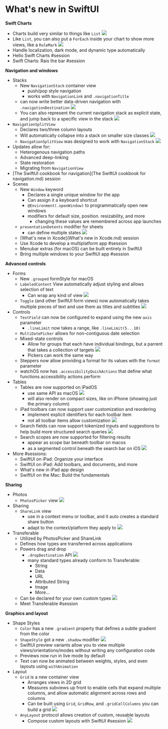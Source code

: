 # **What's new in SwiftUI**

**Swift Charts**

* Charts build very similar to things like `List`
![](images/swiftUI/party_chart1.png)
* Like `List`, you can also put a `ForEach` inside your chart to show more views, like a `RuleMark`
![](images/swiftUI/party_chart2.png)
* Handle localization, dark mode, and dynamic type automatically
* Hello Swift Charts #session
* Swift Charts: Rais the bar #session


**Navigation and windows**

* Stacks
	* New `NavigationStack` container view
		* push/pop style navigation
		* works with `NavigationLink` and `.navigationTitle`
	* can now write better data-driven navigation with `.navigationDestination`
		![](images/swiftUI/navigation_destination.png)
	*  You can also represent the current navigation stack as explicit state, and jump back to a specific view in the stack
		![](images/swiftUI/navigation_explicit.png)
* `NavigationSplitView`
	* Declares two/three column layouts
	* Will automatically collapse into a stack on smaller size classes
		![](images/swiftUI/navigation_split_view.png)
	* `NavigationSplitView` was designed to work with `NavigationStack`
		![](images/swiftUI/navigation_duo.png)
* Updates allow for:
	* Heterogenous navigation paths
	* Advanced deep-linking
	* State restoration
	* Migrating from `NavigationView`
* [The SwiftUI cookbook for navigation](The SwiftUI cookbook for navigation.md) session
* Scenes
	* New `Window` keyword
		* Declares a single unique window for the app
		* Can assign it a keyboard shortcut
		* `@Environment(.openWindow)` to programmatically open new windows
		* modifiers for default size, position. resizability, and more
			* changing these values are remembered across app launches
	* `presentationDetents` modifier for sheets
		* can define multiple states
		![](images/swiftUI/half_sheet.png)
	* [What's new in Xcode](What's new in Xcode.md) session
	* Use Xcode to develop a multiplatform app #session
	* Menubar extras (for macOS) can be built entirely in SwiftUI
	* Bring multiple windows to your SwiftUI app #session


**Advanced controls**

* Forms
	* New `.grouped` formStyle for macOS
	* `LabeledContent` View automatically adjust styling and allows selection of text
		* Can wrap any kind of view
		![](images/swiftUI/labeled_content.png)
	* `Toggle` (and other SwiftUI form views) now automatically takes multiple pieces of text and use them as titles and subtitles
	![](images/swiftUI/toggle_titles.png)
* Controls
	* `TextField` can now be configured to expand using the new `axis` parameter
		* `.lineLimit` now takes a range, like `.lineLimit(5...10)`
	* `MultiDatePicker` allows for non-contiguous date selection
	* Mixed-state controls
		* Allow for groups that each have individual bindings, but a parrent that takes a collection of targets
		![](images/swiftUI/mixed_state_controls.png)
		* Pickers can work the same way
	* Steppers now allow providing a format for its values with the `format` parameter
	* watchOS now has `.accessibilityQuickActions` that define what functions accessibility actions perform
* Tables
	* Tables are now supported on iPadOS
		* use same API as macOS
		![](images/swiftUI/ipad_table.png)
		* will also render on compact sizes, like on iPhone (showing just the primary column)
	* iPad toolbars can now support user customization and reordering
		* implement explicit identifiers for each toolbar item
		* not all toolbar items allow customization
	![](images/swiftUI/customize_toolbar.png)
	* Search fields can now support tokenized inputs and suggestions to help build more structured search queries
		![](images/swiftUI/search_tokenized.png)
	* Search scopes are now supported for filtering results
		* appear as scope bar beneath toolbar on macos
		* as a segmented control beneath the search bar on iOS
		![](images/swiftUI/search_scope.png)
* More #sessions:
	* SwiftUI on iPad: Organize your interface
	* SwiftUI on iPad: Add toolbars, and documents, and more
	* What's new in iPad app design
	* SwiftUI on the Mac: Build the fundamentals


**Sharing**

* Photos
	* `PhotosPicker` view
	![](images/swiftUI/photos_picker.png)
* Sharing
	* `ShareLink` view
		* use in a context menu or toolbar, and it auto creates a standard share button
		* adapt to the context/platform they apply to
		![](images/swiftUI/sharelink.png)
* Transferable
	* Utilized by PhotosPicker and ShareLink
	* Defines how types are transferred across applications
	* Powers drag and drop
		* `.dropDestination` API
		![](images/swiftUI/drop_destination.png)
		* many standard types already conform to Transferable:
			* String
			* Data
			* URL
			* Attributed String
			* Image
			* More...
	* Can be declared for your own custom types
	![](images/swiftUI/transferable.png)
	* Meet Transferable #session


**Graphics and layout**

* Shape Styles
	* `Color` has a new `.gradient` property that defines a subtle gradient from the color
	* `ShapeStyle` got a new `.shadow` modifier
	![](images/swiftUI/shape_shadow.png)
	* SwiftUI preview variants allow you to view multiple views/orientations/modes without writing any configuration code
	* Previews now run in live mode by default
	* Text can now be animated between weights, styles, and even layouts using `withAnimation`
* Layout
	* `Grid` is a new container view
		* Arranges views in 2D grid
		* Measures subviews up front to enable cells that expand multiple columns, and allow automatic alignment across rows and columns
		* Can be built using `Grid`, `GridRow`, and `.gridCellColumns` you can build a grid
		![](images/swiftUI/grid.png)
	* `AnyLayout` protocol allows creation of custom, reusable layouts
		* Compose custom layouts with SwiftUI #session
		![](images/swiftUI/anylayout.png)
		



